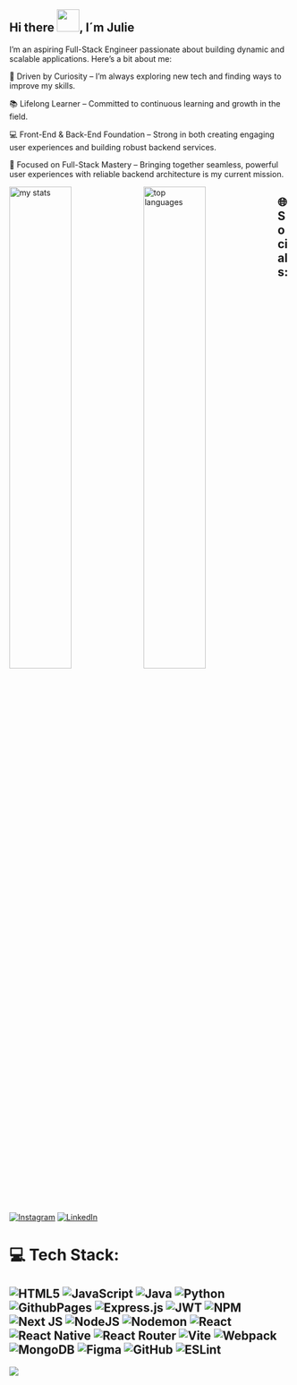 ## Hi there <img src="https://raw.githubusercontent.com/nixin72/nixin72/master/wave.gif" width="40px">, I´m Julie

I’m an aspiring Full-Stack Engineer passionate about building dynamic and scalable applications. Here’s a bit about me:

🚀 Driven by Curiosity – I’m always exploring new tech and finding ways to improve my skills.

📚 Lifelong Learner – Committed to continuous learning and growth in the field.

💻 Front-End & Back-End Foundation – Strong in both creating engaging user experiences and building robust backend services.

🎯 Focused on Full-Stack Mastery – Bringing together seamless, powerful user experiences with reliable backend architecture is my current mission.

<img alt="my stats" align="left" width="47%" src="https://github-readme-stats.vercel.app/api?username=julihejt&show_icons=true"/>

<img alt="top languages" align="left" width="47%" src="https://github-readme-stats.vercel.app/api/top-langs/?username=julihejt&layout=donut"/>


## 🌐 Socials:
[![Instagram](https://img.shields.io/badge/Instagram-%23E4405F.svg?logo=Instagram&logoColor=white)](https://instagram.com/juliehejtmanek) [![LinkedIn](https://img.shields.io/badge/LinkedIn-%230077B5.svg?logo=linkedin&logoColor=white)](https://linkedin.com/in/juliehejtmanek) 

# 💻 Tech Stack:
![HTML5](https://img.shields.io/badge/html5-%23E34F26.svg?style=for-the-badge&logo=html5&logoColor=white) ![JavaScript](https://img.shields.io/badge/javascript-%23323330.svg?style=for-the-badge&logo=javascript&logoColor=%23F7DF1E) ![Java](https://img.shields.io/badge/java-%23ED8B00.svg?style=for-the-badge&logo=openjdk&logoColor=white) ![Python](https://img.shields.io/badge/python-3670A0?style=for-the-badge&logo=python&logoColor=ffdd54) ![GithubPages](https://img.shields.io/badge/github%20pages-121013?style=for-the-badge&logo=github&logoColor=white) ![Express.js](https://img.shields.io/badge/express.js-%23404d59.svg?style=for-the-badge&logo=express&logoColor=%2361DAFB) ![JWT](https://img.shields.io/badge/JWT-black?style=for-the-badge&logo=JSON%20web%20tokens) ![NPM](https://img.shields.io/badge/NPM-%23CB3837.svg?style=for-the-badge&logo=npm&logoColor=white) ![Next JS](https://img.shields.io/badge/Next-black?style=for-the-badge&logo=next.js&logoColor=white) ![NodeJS](https://img.shields.io/badge/node.js-6DA55F?style=for-the-badge&logo=node.js&logoColor=white) ![Nodemon](https://img.shields.io/badge/NODEMON-%23323330.svg?style=for-the-badge&logo=nodemon&logoColor=%BBDEAD) ![React](https://img.shields.io/badge/react-%2320232a.svg?style=for-the-badge&logo=react&logoColor=%2361DAFB) ![React Native](https://img.shields.io/badge/react_native-%2320232a.svg?style=for-the-badge&logo=react&logoColor=%2361DAFB) ![React Router](https://img.shields.io/badge/React_Router-CA4245?style=for-the-badge&logo=react-router&logoColor=white) ![Vite](https://img.shields.io/badge/vite-%23646CFF.svg?style=for-the-badge&logo=vite&logoColor=white) ![Webpack](https://img.shields.io/badge/webpack-%238DD6F9.svg?style=for-the-badge&logo=webpack&logoColor=black) ![MongoDB](https://img.shields.io/badge/MongoDB-%234ea94b.svg?style=for-the-badge&logo=mongodb&logoColor=white) ![Figma](https://img.shields.io/badge/figma-%23F24E1E.svg?style=for-the-badge&logo=figma&logoColor=white) ![GitHub](https://img.shields.io/badge/github-%23121011.svg?style=for-the-badge&logo=github&logoColor=white) ![ESLint](https://img.shields.io/badge/ESLint-4B3263?style=for-the-badge&logo=eslint&logoColor=white)
---
[![](https://visitcount.itsvg.in/api?id=julihejt&icon=0&color=5)](https://visitcount.itsvg.in)

<!-- Proudly created with GPRM ( https://gprm.itsvg.in ) -->

